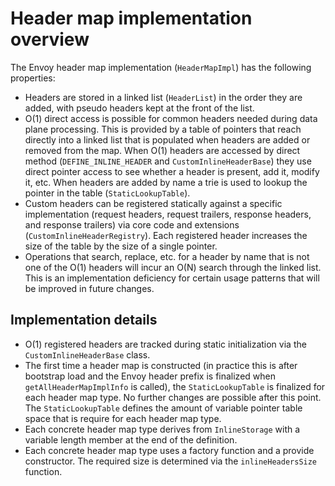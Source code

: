 # Header map implementation overview

The Envoy header map implementation (`HeaderMapImpl`) has the following properties:
* Headers are stored in a linked list (`HeaderList`) in the order they are added, with pseudo
  headers kept at the front of the list.
* O(1) direct access is possible for common headers needed during data plane processing. This is
  provided by a table of pointers that reach directly into a linked list that is populated when
  headers are added or removed from the map. When O(1) headers are accessed by direct method
  (`DEFINE_INLINE_HEADER` and `CustomInlineHeaderBase`) they use direct pointer access to see
  whether a header is present, add it, modify it, etc. When headers are added by name a trie is used to lookup the pointer in the table (`StaticLookupTable`).
* Custom headers can be registered statically against a specific implementation (request headers,
  request trailers, response headers, and response trailers) via core code and extensions
  (`CustomInlineHeaderRegistry`). Each registered header increases the size of the table by the size of a single pointer.
* Operations that search, replace, etc. for a header by name that is not one of the O(1) headers
  will incur an O(N) search through the linked list. This is an implementation deficiency for
  certain usage patterns that will be improved in future changes.

## Implementation details

* O(1) registered headers are tracked during static initialization via the `CustomInlineHeaderBase`
  class.
* The first time a header map is constructed (in practice this is after bootstrap load and the 
  Envoy header prefix is finalized when `getAllHeaderMapImplInfo` is called), the
  `StaticLookupTable` is finalized for each header map type. No further changes are possible after
  this point. The `StaticLookupTable` defines the amount of variable pointer table space that is
  require for each header map type.
* Each concrete header map type derives from `InlineStorage` with a variable length member at the
  end of the definition.
* Each concrete header map type uses a factory function and a provide constructor. The required
  size is determined via the `inlineHeadersSize` function.